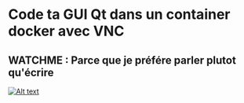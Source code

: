 # Code ta GUI Qt dans un container docker avec VNC

## WATCHME : Parce que je préfére parler plutot qu'écrire

[![Alt text](https://img.youtube.com/vi/zusmB3ct3xc/0.jpg)](https://www.youtube.com/watch?v=zusmB3ct3xc)


